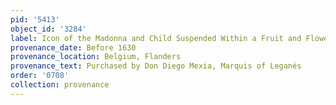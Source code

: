 ```yaml
---
pid: '5413'
object_id: '3284'
label: Icon of the Madonna and Child Suspended Within a Fruit and Flower Garland
provenance_date: Before 1630
provenance_location: Belgium, Flanders
provenance_text: Purchased by Don Diego Mexia, Marquis of Leganés
order: '0708'
collection: provenance
---
```

